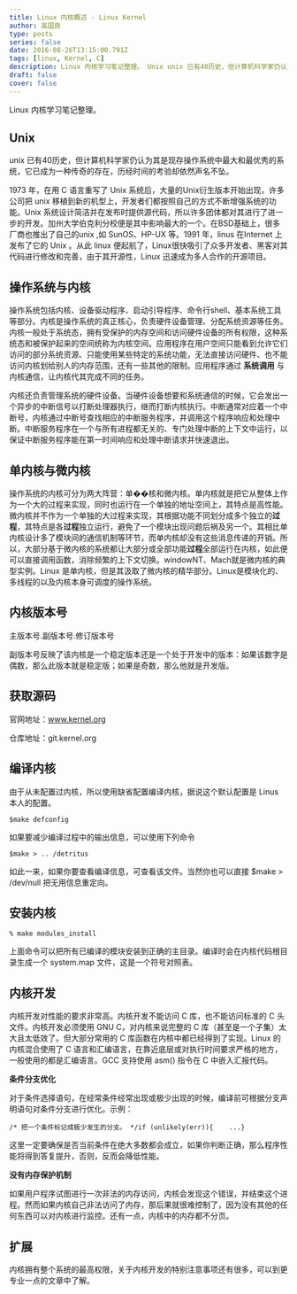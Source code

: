 ```yaml
---
title: Linux 内核概述 - Linux Kernel
author: 高国良
type: posts
series: false
date: 2016-08-26T13:15:00.791Z
tags: [linux, Kernel, C]
description: Linux 内核学习笔记整理。 Unix unix 已有40历史，但计算机科学家仍认为其是现存操作系统中最大和最优秀的系统，它已成为一种传奇的存在，历经时间的考验却依然声名不坠。 1973 年，在用 C 语言重写了 Unix 系统后，大量的Unix衍生版本开始出现，许多公司把 unix 移植到新的机
draft: false 
cover: false
---
```


Linux 内核学习笔记整理。

## **Unix**

unix 已有40历史，但计算机科学家仍认为其是现存操作系统中最大和最优秀的系统，它已成为一种传奇的存在，历经时间的考验却依然声名不坠。

1973 年，在用 C 语言重写了 Unix 系统后，大量的Unix衍生版本开始出现，许多公司把 unix 移植到新的机型上，开发者们都按照自己的方式不断增强系统的功能。Unix 系统设计简洁并在发布时提供源代码，所以许多团体都对其进行了进一步的开发。加州大学伯克利分校便是其中影响最大的一个。在BSD基础上，很多厂商也推出了自己的unix ,如 SunOS、HP-UX 等。1991 年，linus 在Internet 上发布了它的 Unix 。从此 linux 便起航了，Linux很快吸引了众多开发者、黑客对其代码进行修改和完善，由于其开源性，Linux 迅速成为多人合作的开源项目。

## **操作系统与内核**

操作系统包括内核、设备驱动程序、启动引导程序、命令行shell、基本系统工具等部分。内核是操作系统的真正核心，负责硬件设备管理、分配系统资源等任务。内核一般处于系统态，拥有受保护的内存空间和访问硬件设备的所有权限，这种系统态和被保护起来的空间统称为内核空间。应用程序在用户空间只能看到允许它们访问的部分系统资源、只能使用某些特定的系统功能，无法直接访问硬件、也不能访问内核划给别人的内存范围，还有一些其他的限制。应用程序通过 **系统调用** 与内核通信，让内核代其完成不同的任务。

内核还负责管理系统的硬件设备。当硬件设备想要和系统通信的时候，它会发出一个异步的中断信号以打断处理器执行，继而打断内核执行。中断通常对应着一个中断号，内核通过中断号查找相应的中断服务程序，并调用这个程序响应和处理中断。中断服务程序在一个与所有进程都无关的、专门处理中断的上下文中运行，以保证中断服务程序能在第一时间响应和处理中断请求并快速退出。

## **单内核与微内核**

操作系统的内核可分为两大阵营：单��核和微内核。单内核就是把它从整体上作为一个大的过程来实现，同时也运行在一个单独的地址空间上，其特点是高性能。微内核并不作为一个单独的大过程来实现，其根据功能不同划分成多个独立的**过程**，其特点是各**过程**独立运行，避免了一个模块出现问题后祸及另一个。其相比单内核设计多了模块间的通信机制等环节，而单内核却没有这些消息传递的开销。所以，大部分基于微内核的系统都让大部分或全部功能**过程**全部运行在内核，如此便可以直接调用函数，消除频繁的上下文切换。windowNT、Mach就是微内核的典型实例。Linux 是单内核，但是其汲取了微内核的精华部分。Linux是模块化的、多线程的以及内核本身可调度的操作系统。

## **内核版本号**

主版本号.副版本号.修订版本号

副版本号反映了该内核是一个稳定版本还是一个处于开发中的版本：如果该数字是偶数，那么此版本就是稳定版；如果是奇数，那么他就是开发版。

## 获取源码

官网地址：www.kernel.org

仓库地址：git.kernel.org

## 编译内核

由于从未配置过内核，所以使用缺省配置编译内核，据说这个默认配置是 Linus 本人的配置。

```
$make defconfig 
```

如果要减少编译过程中的输出信息，可以使用下列命令

```
$make > .. /detritus
```

如此一来，如果你要查看编译信息，可查看该文件。当然你也可以直接 $make > /dev/null 把无用信息重定向。

## 安装内核

```
% make modules_install
```

上面命令可以把所有已编译的模块安装到正确的主目录。编译时会在内核代码根目录生成一个 system.map 文件，这是一个符号对照表。

## 内核开发

内核开发对性能的要求非常高。内核开发不能访问 C 库，也不能访问标准的 C 头文件。内核开发必须使用 GNU C，对内核来说完整的 C 库（甚至是一个子集）太大且太低效了。但大部分常用的 C 库函数在内核中都已经得到了实现。Linux 的内核混合使用了 C 语言和汇编语言，在靠近底层或对执行时间要求严格的地方，一般使用的都是汇编语言。GCC 支持使用 asm() 指令在 C 中嵌入汇报代码。

**条件分支优化**

对于条件选择语句，在经常条件经常出现或极少出现的时候，编译前可根据分支声明语句对条件分支进行优化。示例：

```
/* 把一个条件标记成极少发生的分支。 */if (unlikely(err)){    ...}
```

这里一定要确保是否当前条件在绝大多数都会成立，如果你判断正确，那么程序性能将得到答复提升，否则，反而会降低性能。

**没有内存保护机制**

如果用户程序试图进行一次非法的内存访问，内核会发现这个错误，并结束这个进程。然而如果内核自己非法访问了内存，那后果就很难控制了，因为没有其他的任何东西可以对内核进行监控。还有一点，内核中的内存都不分页。

## 扩展

内核拥有整个系统的最高权限，关于内核开发的特别注意事项还有很多，可以到更专业一点的文章中了解。
